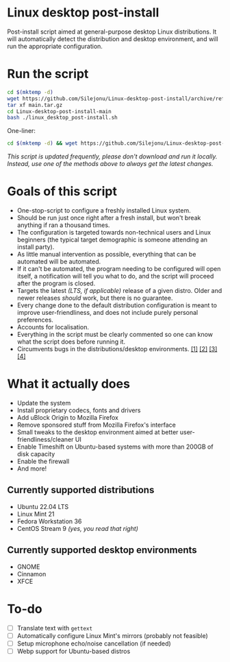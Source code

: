 # Linux desktop post-install
Post-install script aimed at general-purpose desktop Linux distributions. It will automatically detect the distribution and desktop environment, and will run the appropriate configuration.


# Run the script
```bash
cd $(mktemp -d)
wget https://github.com/Silejonu/Linux-desktop-post-install/archive/refs/heads/main.tar.gz
tar xf main.tar.gz
cd Linux-desktop-post-install-main
bash ./linux_desktop_post-install.sh
```
One-liner:
```bash
cd $(mktemp -d) && wget https://github.com/Silejonu/Linux-desktop-post-install/archive/refs/heads/main.tar.gz && tar xf main.tar.gz && cd Linux-desktop-post-install-main && bash ./linux_desktop_post-install.sh
```
*This script is updated frequently, please don't download and run it locally. Instead, use one of the methods above to always get the latest changes.*

# Goals of this script
- One-stop-script to configure a freshly installed Linux system.
- Should be run just once right after a fresh install, but won't break anything if ran a thousand times.
- The configuration is targeted towards non-technical users and Linux beginners (the typical target demographic is someone attending an install party).
- As little manual intervention as possible, everything that can be automated will be automated.
- If it can't be automated, the program needing to be configured will open itself, a notification will tell you what to do, and the script will proceed after the program is closed.
- Targets the latest *(LTS, if applicable)* release of a given distro. Older and newer releases *should* work, but there is no guarantee.
- Every change done to the default distribution configuration is meant to improve user-friendliness, and does not include purely personal preferences.
- Accounts for localisation.
- Everything in the script must be clearly commented so one can know what the script does before running it.
- Circumvents bugs in the distributions/desktop environments. [[1]](https://github.com/flatpak/flatpak/issues/4831) [[2]](https://bugs.launchpad.net/ubuntu/+source/wslu/+bug/1971757) [[3]](https://github.com/linuxmint/linuxmint/issues/510) [[4]](https://github.com/linuxmint/linuxmint/issues/509)

# What it actually does
- Update the system
- Install proprietary codecs, fonts and drivers
- Add uBlock Origin to Mozilla Firefox
- Remove sponsored stuff from Mozilla Firefox's interface
- Small tweaks to the desktop environment aimed at better user-friendliness/cleaner UI
- Enable Timeshift on Ubuntu-based systems with more than 200GB of disk capacity
- Enable the firewall
- And more!

## Currently supported distributions
- Ubuntu 22.04 LTS
- Linux Mint 21
- Fedora Workstation 36
- CentOS Stream 9 *(yes, you read that right)*

## Currently supported desktop environments
- GNOME
- Cinnamon
- XFCE

# To-do

- [ ] Translate text with `gettext`
- [ ] Automatically configure Linux Mint's mirrors (probably not feasible)
- [ ] Setup microphone echo/noise cancellation (if needed)
- [ ] Webp support for Ubuntu-based distros

